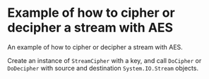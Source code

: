 # Example of how to cipher or decipher a stream with AES

An example of how to cipher or decipher a stream with AES. 

Create an instance of `StreamCipher` with a key, and call `DoCipher` or `DoDecipher` with source and destination `System.IO.Stream` objects.
